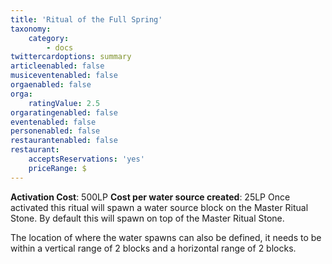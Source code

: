 ```yaml
---
title: 'Ritual of the Full Spring​'
taxonomy:
    category:
        - docs
twittercardoptions: summary
articleenabled: false
musiceventenabled: false
orgaenabled: false
orga:
    ratingValue: 2.5
orgaratingenabled: false
eventenabled: false
personenabled: false
restaurantenabled: false
restaurant:
    acceptsReservations: 'yes'
    priceRange: $
---
```


**Activation Cost**: 500LP
**Cost per water source created**: 25LP
Once activated this ritual will spawn a water source block on the Master Ritual Stone. By default this will spawn on top of the Master Ritual Stone.

The location of where the water spawns can also be defined, it needs to be within a vertical range of 2 blocks and a horizontal range of 2 blocks.